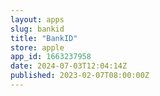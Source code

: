 ```yaml
---
layout: apps
slug: bankid
title: "BankID"
store: apple
app_id: 1663237958
date: 2024-07-03T12:04:14Z
published: 2023-02-07T08:00:00Z
---
```

